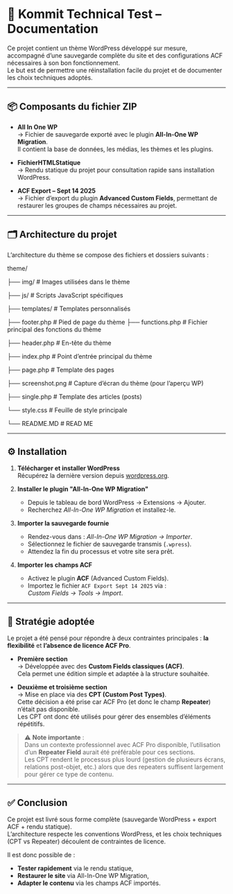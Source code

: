# 📖 Kommit Technical Test – Documentation

Ce projet contient un thème WordPress développé sur mesure, accompagné d’une sauvegarde complète du site et des configurations ACF nécessaires à son bon fonctionnement.  
Le but est de permettre une réinstallation facile du projet et de documenter les choix techniques adoptés.

---

## 📦 Composants du fichier ZIP

- **All In One WP**  
  → Fichier de sauvegarde exporté avec le plugin **All-In-One WP Migration**.  
  Il contient la base de données, les médias, les thèmes et les plugins.

- **FichierHTMLStatique**  
  → Rendu statique du projet pour consultation rapide sans installation WordPress.

- **ACF Export – Sept 14 2025**  
  → Fichier d’export du plugin **Advanced Custom Fields**, permettant de restaurer les groupes de champs nécessaires au projet.

---

## 🗂️ Architecture du projet

L’architecture du thème se compose des fichiers et dossiers suivants :

theme/

├── img/ # Images utilisées dans le thème

├── js/ # Scripts JavaScript spécifiques

├── templates/ # Templates personnalisés

├── footer.php # Pied de page du thème
├── functions.php # Fichier principal des fonctions du thème

├── header.php # En-tête du thème

├── index.php # Point d’entrée principal du thème

├── page.php # Template des pages

├── screenshot.png # Capture d’écran du thème (pour l’aperçu WP)

├── single.php # Template des articles (posts)

└── style.css # Feuille de style principale

└── README.MD # READ ME


---

## ⚙️ Installation

1. **Télécharger et installer WordPress**  
   Récupérez la dernière version depuis [wordpress.org](https://wordpress.org).

2. **Installer le plugin "All-In-One WP Migration"**  
   - Depuis le tableau de bord WordPress → Extensions → Ajouter.  
   - Recherchez *All-In-One WP Migration* et installez-le.  

3. **Importer la sauvegarde fournie**  
   - Rendez-vous dans : *All-In-One WP Migration → Importer*.  
   - Sélectionnez le fichier de sauvegarde transmis (`.wpress`).  
   - Attendez la fin du processus et votre site sera prêt.  

4. **Importer les champs ACF**  
   - Activez le plugin **ACF** (Advanced Custom Fields).  
   - Importez le fichier `ACF Export Sept 14 2025` via :  
     *Custom Fields → Tools → Import*.  

---

## 🎯 Stratégie adoptée

Le projet a été pensé pour répondre à deux contraintes principales : **la flexibilité** et **l’absence de licence ACF Pro**.

- **Première section**  
  → Développée avec des **Custom Fields classiques (ACF)**.  
  Cela permet une édition simple et adaptée à la structure souhaitée.

- **Deuxième et troisième section**  
  → Mise en place via des **CPT (Custom Post Types)**.  
  Cette décision a été prise car ACF Pro (et donc le champ **Repeater**) n’était pas disponible.  
  Les CPT ont donc été utilisés pour gérer des ensembles d’éléments répétitifs.

> ⚠️ **Note importante** :  
> Dans un contexte professionnel avec ACF Pro disponible, l’utilisation d’un **Repeater Field** aurait été préférable pour ces sections.  
> Les CPT rendent le processus plus lourd (gestion de plusieurs écrans, relations post-objet, etc.) alors que des repeaters suffisent largement pour gérer ce type de contenu.

---

## ✅ Conclusion

Ce projet est livré sous forme complète (sauvegarde WordPress + export ACF + rendu statique).  
L’architecture respecte les conventions WordPress, et les choix techniques (CPT vs Repeater) découlent de contraintes de licence.  

Il est donc possible de :  
- **Tester rapidement** via le rendu statique,  
- **Restaurer le site** via All-In-One WP Migration,  
- **Adapter le contenu** via les champs ACF importés.
